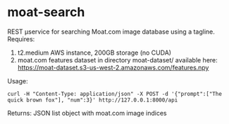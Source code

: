 # moat-search

REST µservice for searching Moat.com image database using a tagline.
Requires: 
1. t2.medium AWS instance, 200GB storage (no CUDA)
2. moat.com features dataset in directory moat-dataset/ available here: https://moat-dataset.s3-us-west-2.amazonaws.com/features.npy

Usage:
```
curl -H "Content-Type: application/json" -X POST -d '{"prompt":["The quick brown fox"], "num":3}' http://127.0.0.1:8000/api
```
Returns:
JSON list object with moat.com image indices
